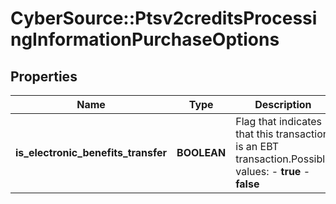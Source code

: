 # CyberSource::Ptsv2creditsProcessingInformationPurchaseOptions

## Properties
Name | Type | Description | Notes
------------ | ------------- | ------------- | -------------
**is_electronic_benefits_transfer** | **BOOLEAN** | Flag that indicates that this transaction is an EBT transaction.Possible values: - **true** - **false**  | [optional] 


